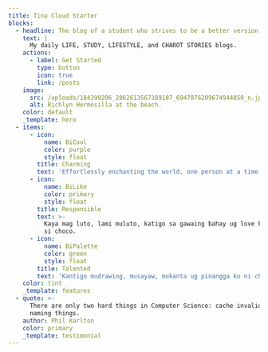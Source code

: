 ```yaml
---
title: Tina Cloud Starter
blocks:
  - headline: The blog of a student who strives to be a better version of herself
    text: |
      My daily LIFE, STUDY, LIFESTYLE, and CHAROT STORIES blogs.
    actions:
      - label: Get Started
        type: button
        icon: true
        link: /posts
    image:
      src: /uploads/184399206_2862613567389187_6947076209674944850_n.jpg
      alt: Richlyn Hermosilla at the beach.
    color: default
    _template: hero
  - items:
      - icon:
          name: BiCool
          color: purple
          style: float
        title: Charming
        text: 'Effortlessly enchanting the world, one person at a time.'
      - icon:
          name: BiLike
          color: primary
          style: float
        title: Responsible
        text: >-
          Kaya mag luto, lami muluto, katigo sa gawaing bahay ug love kaayu nako
          si choco.
      - icon:
          name: BiPalette
          color: green
          style: float
        title: Talented
        text: 'Kantigo mudrawing, musayaw, mukanta ug pinangga ko ni choco.'
    color: tint
    _template: features
  - quote: >-
      There are only two hard things in Computer Science: cache invalidation and
      naming things.
    author: Phil Karlton
    color: primary
    _template: testimonial
---
```


